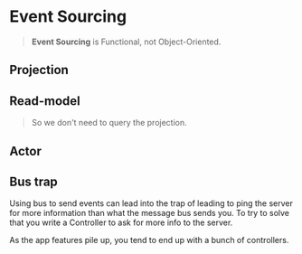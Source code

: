 # Event Sourcing

> **Event Sourcing** is Functional, not Object-Oriented.

## Projection

## Read-model 

> So we don't need to query the projection.

## Actor



## Bus trap

Using bus to send events can lead into the trap of leading to ping the server for more information than what the message bus sends you. To try to solve that you write a Controller to ask for more info to the server.

As the app features pile up, you tend to end up with a bunch of controllers.

